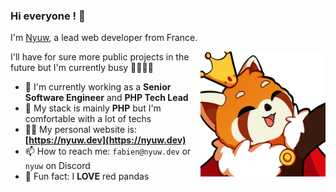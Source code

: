 ### Hi everyone ! 👋

I'm <a href="https://nyuw.dev" target="_blank">Nyuw</a>, a lead web developer from France.

<img align="right" title="Nyuw King Picture" alt="Nyuw King Picture" src="https://raw.githubusercontent.com/Nyuwb/Nyuwb/main/nyuwKING.png" width="200px" height="200px" />

I'll have for sure more public projects in the future but I'm currently busy 👧🏽👶🏽

- 🔭 I'm currently working as a **Senior Software Engineer** and **PHP Tech Lead**
- 🌱 My stack is mainly **PHP** but I'm comfortable with a lot of techs
- 👨‍💻 My personal website is: **[https://nyuw.dev](https://nyuw.dev)**
- 📫 How to reach me: `fabien@nyuw.dev` or `nyuw` on Discord
- 🐼 Fun fact: I **LOVE** red pandas 
